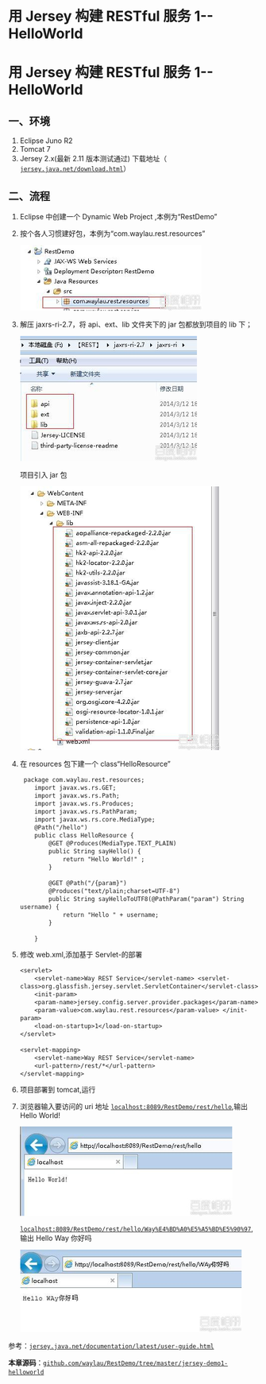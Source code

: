 # 用 Jersey 构建 RESTful 服务 1--HelloWorld

# 用 Jersey 构建 RESTful 服务 1--HelloWorld

## 一、环境

1.  Eclipse Juno R2
2.  Tomcat 7
3.  Jersey 2.x(最新 2.11 版本测试通过) 下载地址（ [`jersey.java.net/download.html`](https://jersey.java.net/download.html)）

## 二、流程

1.  Eclipse 中创建一个 Dynamic Web Project ,本例为“RestDemo”

2.  按个各人习惯建好包，本例为“com.waylau.rest.resources”

    ![](img/0b55b319ebc4b745429f78adcdfc1e178a821505.jpg)

3.  解压 jaxrs-ri-2.7，将 api、ext、lib 文件夹下的 jar 包都放到项目的 lib 下；

    ![](img/f31fbe096b63f6242082f6b88544ebf81b4ca3aa.jpg)

    项目引入 jar 包

    ![](img/63d0f703918fa0ec3bccabb6249759ee3d6ddb06.jpg)

4.  在 resources 包下建一个 class“HelloResource”

    ```
     package com.waylau.rest.resources;
        import javax.ws.rs.GET;
        import javax.ws.rs.Path;
        import javax.ws.rs.Produces;
        import javax.ws.rs.PathParam;
        import javax.ws.rs.core.MediaType;
        @Path("/hello")
        public class HelloResource {
            @GET @Produces(MediaType.TEXT_PLAIN)
            public String sayHello() {
                return "Hello World!" ;
            }

            @GET @Path("/{param}")
            @Produces("text/plain;charset=UTF-8")
            public String sayHelloToUTF8(@PathParam("param") String username) {
                return "Hello " + username;
            }

        } 
    ```

5.  修改 web.xml,添加基于 Servlet-的部署

    ```
    <servlet>
        <servlet-name>Way REST Service</servlet-name> <servlet-class>org.glassfish.jersey.servlet.ServletContainer</servlet-class>
        <init-param>
        <param-name>jersey.config.server.provider.packages</param-name>
        <param-value>com.waylau.rest.resources</param-value> </init-param>
        <load-on-startup>1</load-on-startup>
    </servlet>

    <servlet-mapping>
        <servlet-name>Way REST Service</servlet-name>
        <url-pattern>/rest/*</url-pattern>
    </servlet-mapping> 
    ```

6.  项目部署到 tomcat,运行

7.  浏览器输入要访问的 uri 地址 [`localhost:8089/RestDemo/rest/hello`](http://localhost:8089/RestDemo/rest/hello),输出 Hello World!

    ![](img/d000baa1cd11728b8db54399cafcc3cec2fd2cf5.jpg)

    [`localhost:8089/RestDemo/rest/hello/Way%E4%BD%A0%E5%A5%BD%E5%90%97`](http://localhost:8089/RestDemo/rest/hello/Way%E4%BD%A0%E5%A5%BD%E5%90%97),输出 Hello Way 你好吗

    ![](img/14ce36d3d539b6006511c00ceb50352ac75cb7aa.jpg)

参考：[`jersey.java.net/documentation/latest/user-guide.html`](https://jersey.java.net/documentation/latest/user-guide.html)

**本章源码**：[`github.com/waylau/RestDemo/tree/master/jersey-demo1-helloworld`](https://github.com/waylau/RestDemo/tree/master/jersey-demo1-helloworld)